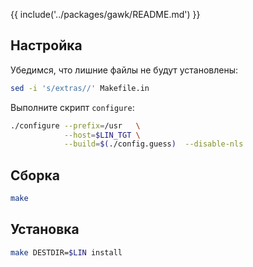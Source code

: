 {{ include('../packages/gawk/README.md') }}

## Настройка

Убедимся, что лишние файлы не будут установлены:

```bash
sed -i 's/extras//' Makefile.in
```

Выполните скрипт `configure`:

```bash
./configure --prefix=/usr   \
            --host=$LIN_TGT \
            --build=$(./config.guess)  --disable-nls
```

## Сборка

```bash
make
```

## Установка

```bash
make DESTDIR=$LIN install
```

